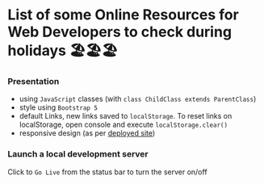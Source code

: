 # List of some Online Resources for Web Developers to check during holidays 🏖🏖🏖

### Presentation

- using `JavaScript` classes (with `class ChildClass extends ParentClass`)
- style using `Bootstrap 5`
- default Links, new links saved to `localStorage`. To reset links on localStorage, open console and execute `localStorage.clear()`
- responsive design (as per [deployed site](https://vanilla-js-holiday-links.netlify.app/))

### Launch a local development server

Click to `Go Live` from the status bar to turn the server on/off
